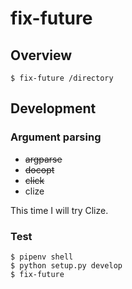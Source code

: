 fix-future
==========

Overview
--------

```
$ fix-future /directory
```

Development
-----------

### Argument parsing

- ~~argparse~~
- ~~docopt~~
- ~~click~~
- clize

This time I will try Clize.

### Test

```
$ pipenv shell
$ python setup.py develop
$ fix-future
```
